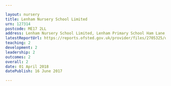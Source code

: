 ```yaml
---

layout: nursery
title: Lenham Nursery School Limited
urn: 127314
postcode: ME17 2LL
address: Lenham Nursery School Limited, Lenham Primary School Ham Lane, Lenham, MAIDSTONE, Kent, ME17 2LL
latestReportUrl: https://reports.ofsted.gov.uk/provider/files/2705325/urn/127314.pdf
teaching: 2
development: 2
leadership: 2
outcomes: 2
overall: 2
date: 01 April 2018 
datePublish: 16 June 2017

---
```

